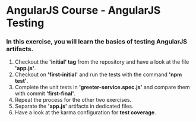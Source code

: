AngularJS Course - AngularJS Testing
====================================

### In this exercise, you will learn the basics of testing AngularJS artifacts.
1. Checkout the __'initial' tag__ from the repository and have a look at the file __'app.js'__.
2. Checkout on __'first-initial'__ and run the tests with the command __'npm test'__.
3. Complete the unit tests in __'greeter-service.spec.js'__ and compare them with commit __'first-final'__.
4. Repeat the process for the other two exercises.
5. Separate the __'app.js'__ artifacts in dedicated files.
6. Have a look at the karma configuration for __test coverage__.

